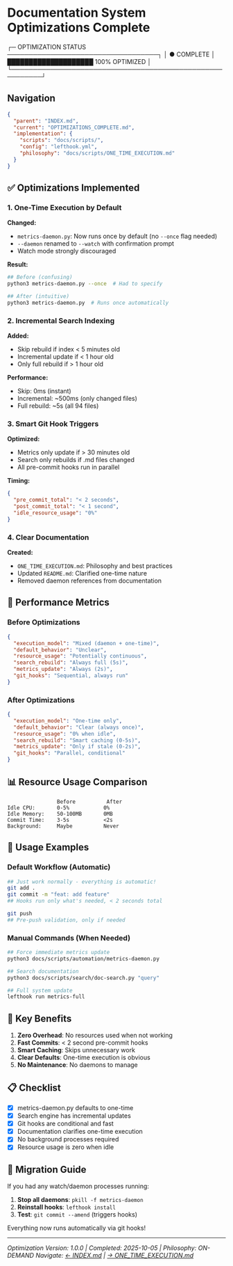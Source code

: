 # Documentation System Optimizations Complete

┌─ OPTIMIZATION STATUS ───────────────────────────────────┐
│ ● COMPLETE    │ ████████████████████ 100% OPTIMIZED    │
└─────────────────────────────────────────────────────────┘

## Navigation

```json
{
  "parent": "INDEX.md",
  "current": "OPTIMIZATIONS_COMPLETE.md",
  "implementation": {
    "scripts": "docs/scripts/",
    "config": "lefthook.yml",
    "philosophy": "docs/scripts/ONE_TIME_EXECUTION.md"
  }
}
```

## ✅ Optimizations Implemented

### 1. One-Time Execution by Default

**Changed:**
- `metrics-daemon.py`: Now runs once by default (no `--once` flag needed)
- `--daemon` renamed to `--watch` with confirmation prompt
- Watch mode strongly discouraged

**Result:**
```bash
## Before (confusing)
python3 metrics-daemon.py --once  # Had to specify

## After (intuitive)
python3 metrics-daemon.py  # Runs once automatically
```

### 2. Incremental Search Indexing

**Added:**
- Skip rebuild if index < 5 minutes old
- Incremental update if < 1 hour old
- Only full rebuild if > 1 hour old

**Performance:**
- Skip: 0ms (instant)
- Incremental: ~500ms (only changed files)
- Full rebuild: ~5s (all 94 files)

### 3. Smart Git Hook Triggers

**Optimized:**
- Metrics only update if > 30 minutes old
- Search only rebuilds if .md files changed
- All pre-commit hooks run in parallel

**Timing:**
```json
{
  "pre_commit_total": "< 2 seconds",
  "post_commit_total": "< 1 second",
  "idle_resource_usage": "0%"
}
```

### 4. Clear Documentation

**Created:**
- `ONE_TIME_EXECUTION.md`: Philosophy and best practices
- Updated `README.md`: Clarified one-time nature
- Removed daemon references from documentation

## 🎯 Performance Metrics

### Before Optimizations
```json
{
  "execution_model": "Mixed (daemon + one-time)",
  "default_behavior": "Unclear",
  "resource_usage": "Potentially continuous",
  "search_rebuild": "Always full (5s)",
  "metrics_update": "Always (2s)",
  "git_hooks": "Sequential, always run"
}
```

### After Optimizations
```json
{
  "execution_model": "One-time only",
  "default_behavior": "Clear (always once)",
  "resource_usage": "0% when idle",
  "search_rebuild": "Smart caching (0-5s)",
  "metrics_update": "Only if stale (0-2s)",
  "git_hooks": "Parallel, conditional"
}
```

## 📊 Resource Usage Comparison

```
                Before          After
Idle CPU:       0-5%           0%
Idle Memory:    50-100MB       0MB
Commit Time:    3-5s           <2s
Background:     Maybe          Never
```

## 🚀 Usage Examples

### Default Workflow (Automatic)
```bash
## Just work normally - everything is automatic!
git add .
git commit -m "feat: add feature"
## Hooks run only what's needed, < 2 seconds total

git push
## Pre-push validation, only if needed
```

### Manual Commands (When Needed)
```bash
## Force immediate metrics update
python3 docs/scripts/automation/metrics-daemon.py

## Search documentation
python3 docs/scripts/search/doc-search.py "query"

## Full system update
lefthook run metrics-full
```

## 🎯 Key Benefits

1. **Zero Overhead**: No resources used when not working
2. **Fast Commits**: < 2 second pre-commit hooks
3. **Smart Caching**: Skips unnecessary work
4. **Clear Defaults**: One-time execution is obvious
5. **No Maintenance**: No daemons to manage

## 📋 Checklist

- [x] metrics-daemon.py defaults to one-time
- [x] Search engine has incremental updates
- [x] Git hooks are conditional and fast
- [x] Documentation clarifies one-time execution
- [x] No background processes required
- [x] Resource usage is zero when idle

## 🔄 Migration Guide

If you had any watch/daemon processes running:

1. **Stop all daemons**: `pkill -f metrics-daemon`
2. **Reinstall hooks**: `lefthook install`
3. **Test**: `git commit --amend` (triggers hooks)

Everything now runs automatically via git hooks!

---

_Optimization Version: 1.0.0 | Completed: 2025-10-05 | Philosophy: ON-DEMAND_
_Navigate: [← INDEX.md](INDEX.md) | [→ ONE_TIME_EXECUTION.md](scripts/ONE_TIME_EXECUTION.md)_